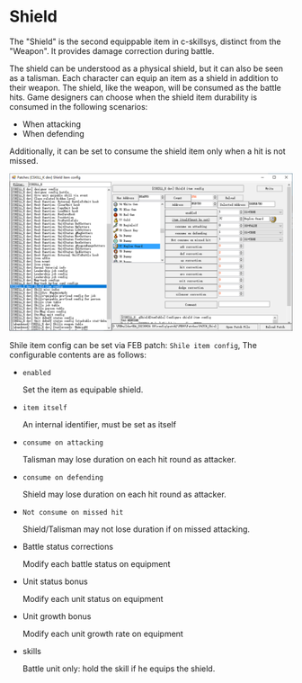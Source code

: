 # Shield

The "Shield" is the second equippable item in c-skillsys, distinct from the "Weapon". It provides damage correction during battle.

The shield can be understood as a physical shield, but it can also be seen as a talisman. Each character can equip an item as a shield in addition to their weapon. The shield, like the weapon, will be consumed as the battle hits. Game designers can choose when the shield item durability is consumed in the following scenarios:

- When attacking
- When defending

Additionally, it can be set to consume the shield item only when a hit is not missed.

![image](./gfx/Shield_Patch.png)

Shile item config can be set via FEB patch: `Shile item config`, The configurable contents are as follows:

- `enabled`

	Set the item as equipable shield.

- `item itself`

	An internal identifier, must be set as itself

- `consume on attacking`

	Talisman may lose duration on each hit round as attacker.

- `consume on defending`

	Shield may lose duration on each hit round as attacker.

- `Not consume on missed hit`

	Shield/Talisman may not lose duration if on missed attacking.

- Battle status corrections

	Modify each battle status on equipment

- Unit status bonus

	Modify each unit status on equipment

- Unit growth bonus

	Modify each unit growth rate on equipment

- skills

	Battle unit only: hold the skill if he equips the shield.
